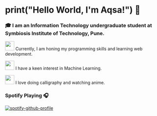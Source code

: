 # print("Hello World, I'm Aqsa!") 👋
### 🎓 I am an Information Technology undergraduate student at Symbiosis Institute of Technology, Pune.

<img src="https://camo.githubusercontent.com/9ed64b042a76b8a97016e877cbaee0d6df224a148034afef658d841cf0cd1791/68747470733a2f2f63756c746f667468657061727479706172726f742e636f6d2f706172726f74732f68642f6c6170746f705f706172726f742e676966" width="30" height="30"> Currently, I am honing my programming skills and learning web development.
 
<img src="https://camo.githubusercontent.com/9ed64b042a76b8a97016e877cbaee0d6df224a148034afef658d841cf0cd1791/68747470733a2f2f63756c746f667468657061727479706172726f742e636f6d2f706172726f74732f68642f6c6170746f705f706172726f742e676966" width="30" height="30"> I have a keen interest in Machine Learning.

<img src="https://camo.githubusercontent.com/9ed64b042a76b8a97016e877cbaee0d6df224a148034afef658d841cf0cd1791/68747470733a2f2f63756c746f667468657061727479706172726f742e636f6d2f706172726f74732f68642f6c6170746f705f706172726f742e676966" width="30" height="30"> I love doing calligraphy and watching anime.

### Spotify Playing 🎧
[![spotify-github-profile](https://spotify-github-profile.vercel.app/api/view?uid=l9d8j7jm61youphsryvmjunk4&cover_image=true&theme=novatorem)](https://github.com/kittinan/spotify-github-profile)
